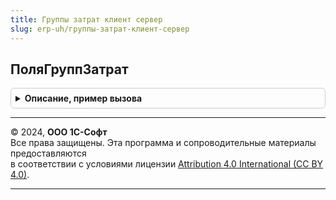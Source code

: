```yaml
---
title: Группы затрат клиент сервер
slug: erp-uh/группы-затрат-клиент-сервер
---
```



## ПоляГруппЗатрат
<details style="margin: 1em 0; padding: 0.5em; border: 1px solid #ccc; border-radius: 6px;">

<summary style="font-weight: bold; cursor: pointer;">Описание, пример вызова</summary>

```bsl

// Перечень доступных полей групп затрат.
//	Возвращаемое значение:
//		Строка - перечень доступных полей групп затрат.
//
Функция ПоляГруппЗатрат() Экспорт
```

Пример вызова
```bsl
Результат = ГруппыЗатратКлиентСервер.ПоляГруппЗатрат() 
```
</details>

---

© 2024, **ООО 1С-Софт**  
Все права защищены. Эта программа и сопроводительные материалы предоставляются  
в соответствии с условиями лицензии [Attribution 4.0 International (CC BY 4.0)](https://creativecommons.org/licenses/by/4.0/legalcode).

---
